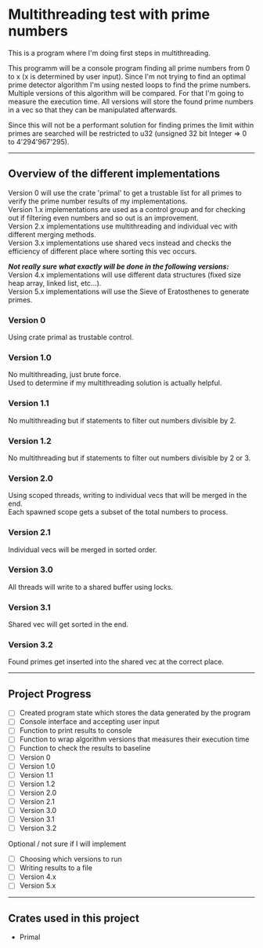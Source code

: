
# Multithreading test with prime numbers

This is a program where I'm doing first steps in multithreading.  

This programm will be a console program finding all prime numbers from 0 to x (x is determined by user input).
Since I'm not trying to find an optimal prime detector algorithm I'm using nested loops to find the prime numbers.
Multiple versions of this algorithm will be compared. For that I'm going to measure the execution time.
All versions will store the found prime numbers in a vec so that they can be manipulated afterwards.

Since this will not be a performant solution for finding primes the limit within primes are searched will be restricted to u32
(unsigned 32 bit Integer => 0 to 4'294'967'295).

---

## Overview of the different implementations

Version 0 will use the crate 'primal' to get a trustable list for all primes to verify the prime number results of my implementations.  
Version 1.x implementations are used as a control group and for checking out if filtering even numbers and so out is an improvement.  
Version 2.x implementations use multithreading and individual vec with different merging methods.  
Version 3.x implementations use shared vecs instead and checks the efficiency of different place where sorting this vec occurs.  

***Not really sure what exactly will be done in the following versions:***  
Version 4.x implementations will use different data structures (fixed size heap array, linked list, etc...).  
Version 5.x implementations will use the Sieve of Eratosthenes to generate primes.  

### **Version 0**

Using crate primal as trustable control.

### **Version 1.0**

No multithreading, just brute force.  
Used to determine if my multithreading solution is actually helpful.  

### **Version 1.1**

No multithreading but if statements to filter out numbers divisible by 2.  

### **Version 1.2**

No multithreading but if statements to filter out numbers divisible by 2 or 3.  

### **Version 2.0**

Using scoped threads, writing to individual vecs that will be merged in the end.  
Each spawned scope gets a subset of the total numbers to process.  

### **Version 2.1**

Individual vecs will be merged in sorted order.  

### **Version 3.0**

All threads will write to a shared buffer using locks.  

### **Version 3.1**

Shared vec will get sorted in the end.  

### **Version 3.2**

Found primes get inserted into the shared vec at the correct place.  

---

## Project Progress

- [ ] Created program state which stores the data generated by the program
- [ ] Console interface and accepting user input
- [ ] Function to print results to console
- [ ] Function to wrap algorithm versions that measures their execution time
- [ ] Function to check the results to baseline
- [ ] Version 0
- [ ] Version 1.0
- [ ] Version 1.1
- [ ] Version 1.2
- [ ] Version 2.0
- [ ] Version 2.1
- [ ] Version 3.0
- [ ] Version 3.1
- [ ] Version 3.2

Optional / not sure if I will implement
- [ ] Choosing which versions to run
- [ ] Writing results to a file
- [ ] Version 4.x
- [ ] Version 5.x

---

## Crates used in this project

- Primal
